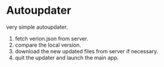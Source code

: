 # Autoupdater
 very simple autoupdater.  
 1. fetch verion.json from server. 
 2. compare the local version. 
 3. download the new updated files from server if necessary. 
 4. quit the updater and launch the main app.  